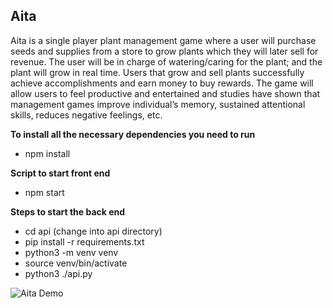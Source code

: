 ## Aita

Aita is a single player plant management game where a user will purchase seeds and supplies from a store to grow plants which they will later sell for revenue. The user will be in charge of watering/caring for the plant; and the plant will grow in real time. Users that grow and sell plants successfully achieve accomplishments and earn money to buy rewards. The game will allow users to feel productive and entertained and studies have shown that management games improve individual’s memory, sustained attentional skills, reduces negative feelings, etc.

**To install all the necessary dependencies you need to run**
- npm install

**Script to start front end**
- npm start

**Steps to start the back end**
- cd api (change into api directory)
- pip install -r requirements.txt
- python3 -m venv venv
- source venv/bin/activate
-  python3 ./api.py

![Aita Demo](Aita-Demo.gif)
